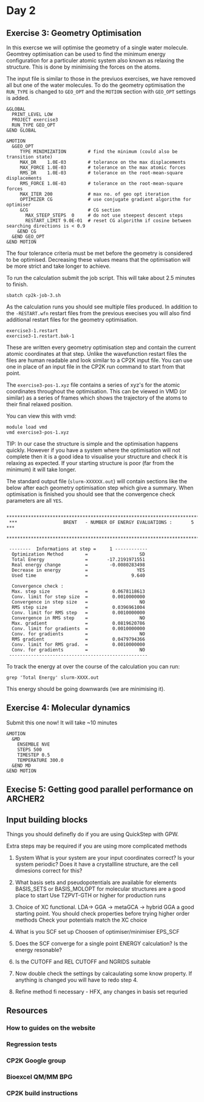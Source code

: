 # Day 2

## Exercise 3: Geometry Optimisation

In this exercse we will optimise the geometry of a single water molecule. 
Geomtrey optimisation can be used to find the minimum energy configuration for a
particuler atomic system also known as relaxing the structure. This is done by minimising 
the forces on the atoms.

The input file is similar to those in the previuos exercises, we have removed all
but one of the water molecules. To do the geometry optimisation the `RUN_TYPE` is 
changed to `GEO_OPT` and the `MOTION` section with `GEO_OPT` settings is added.

```
&GLOBAL
  PRINT_LEVEL LOW
  PROJECT exercise3
  RUN_TYPE GEO_OPT
&END GLOBAL
```


```
&MOTION
  &GEO_OPT
     TYPE MINIMIZATION        # find the minimum (could also be transition state)
     MAX_DR    1.0E-03        # tolerance on the max displacements
     MAX_FORCE 1.0E-03        # tolerance on the max atomic forces
     RMS_DR    1.0E-03        # tolerance on the root-mean-square displacements
     RMS_FORCE 1.0E-03        # tolerance on the root-mean-square forces
     MAX_ITER 200             # max no. of geo opt iteration
     OPTIMIZER CG             # use conjugate gradient algorithm for optimiser
     &CG                      # CG section
       MAX_STEEP_STEPS  0     # do not use steepest descent steps
       RESTART_LIMIT 9.0E-01  # reset CG algorithm if cosine between searching directions is < 0.9
    &END CG
  &END GEO_OPT
&END MOTION
```

The four tolerance criteria must be met before the geometry is considered to be 
optimised. Decreasing these values means that the optimisation will be more
strict and take longer to achieve.

To run the calculation submit the job script. This will take about 2.5 minutes
to finish.

```
sbatch cp2k-job-3.sh
```

As the calculation runs you should see multiple files produced. In addition to
the `-RESTART.wfn` restart files from the previous execises you will also find 
additional restart files for the geometry optimisation.

```
exercise3-1.restart
exercise3-1.restart.bak-1
```

These are written every geometry optimisation step and contain the current 
atomic coordinates at that step. Unlike the wavefunction restart files the
files are human readable and look similar to a CP2K input file. You can
use one in place of an input file in the CP2K run command to start from that
point.

The `exercise3-pos-1.xyz` file contains a series of xyz's for the atomic coordinates
throughout the optimisation. This can be viewed in VMD (or similar) as a series of
frames which shows the trajectory of the atoms to their final relaxed position.

You can view this with vmd:

```
module load vmd
vmd exercise3-pos-1.xyz
```

TIP: In our case the structure is simple and the optimisation happens quickly. 
However if you have a system where the optimisation will not complete then it
is a good idea to visualise your structure and check it is relaxing as expected.
If your starting structure is poor (far from the minimum) it will take longer.

The standard output file (`slurm-XXXXXX.out`) will contain sections like the 
below after each geometry optimisation step which give a summary. When optimisation
is finished you should see that the convergence check parameters are all `YES`.

```
 *******************************************************************************
 ***                 BRENT   - NUMBER OF ENERGY EVALUATIONS :       5        ***
 *******************************************************************************

 --------  Informations at step =     1 ------------
  Optimization Method        =                   SD
  Total Energy               =       -17.2191971551
  Real energy change         =        -0.0080283498
  Decrease in energy         =                  YES
  Used time                  =                9.640

  Convergence check :
  Max. step size             =         0.0678118613
  Conv. limit for step size  =         0.0010000000
  Convergence in step size   =                   NO
  RMS step size              =         0.0396961004
  Conv. limit for RMS step   =         0.0010000000
  Convergence in RMS step    =                   NO
  Max. gradient              =         0.0819620786
  Conv. limit for gradients  =         0.0010000000
  Conv. for gradients        =                   NO
  RMS gradient               =         0.0479794366
  Conv. limit for RMS grad.  =         0.0010000000
  Conv. for gradients        =                   NO
 ---------------------------------------------------

```

To track the energy at over the course of the calculation you can run:

```
grep 'Total Energy' slurm-XXXX.out
```

This energy should be going downwards (we are minimising it).



## Exercise 4: Molecular dynamics

Submit this one now! It will take ~10 minutes



```
&MOTION
  &MD
    ENSEMBLE NVE
    STEPS 500
    TIMESTEP 0.5
    TEMPERATURE 300.0
  &END MD
&END MOTION
```


## Execise 5: Getting good parallel performance on ARCHER2

## Input building blocks

Things you should definefly do if you are using QuickStep with GPW.

Extra steps may be required if you are using more complicated methods


1. System 
 What is your system are your input coordinates correct?
Is your system periodic?
Does it have a crystallline structure, are the cell dimesions correct for this?



2. What basis sets and pseudopotentials are available for elements 
BASIS_SETS or BASIS_MOLOPT for molecular structures are a good place to start
Use TZPVT-GTH or higher for production runs

4. Choice of XC functional. LDA-> GGA -> metaGCA -> hybrid
GGA a good starting point. You should check properties before trying higher order methods
Check your potentials match the XC choice


3. What is you SCF set up
Choosen of optimiser/minimiser
EPS_SCF


5. Does the SCF converge for a single point ENERGY calculation? Is the energy resonable?


4. Is the CUTOFF and REL CUTOFF and NGRIDS suitable

5. Now double check the settings by calcaulating some know property. If anything is changed you will have to redo step 4.

6. Refine method fi necessary - HFX, any changes in basis set requried

## Resources

### How to guides on the website

### Regression tests

### CP2K Google group

### Bioexcel QM/MM BPG

### CP2K build instructions
